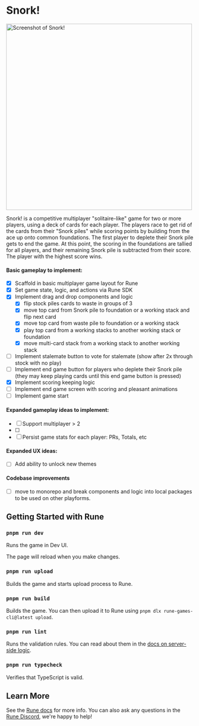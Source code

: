 # Snork!

<img width="500" alt="Screenshot of Snork!" src="https://github.com/user-attachments/assets/eda39b90-ce88-467e-a46b-62e3036f5cf2" />

Snork! is a competitive multiplayer "solitaire-like" game for two or more players, using a deck of cards for each player. The players race to get rid of the cards from their "Snork piles" while scoring points by building from the ace up onto common foundations. The first player to deplete their Snork pile gets to end the game. At this point, the scoring in the foundations are tallied for all players, and their remaining Snork pile is subtracted from their score. The player with the highest score wins.

#### Basic gameplay to implement:

- [x] Scaffold in basic multiplayer game layout for Rune
- [x] Set game state, logic, and actions via Rune SDK
- [x] Implement drag and drop components and logic
  - [x] flip stock piles cards to waste in groups of 3
  - [x] move top card from Snork pile to foundation or a working stack and flip next card
  - [x] move top card from waste pile to foundation or a working stack
  - [x] play top card from a working stacks to another working stack or foundation
  - [x] move multi-card stack from a working stack to another working stack
- [ ] Implement stalemate button to vote for stalemate (show after 2x through stock with no play)
- [ ] Implement end game button for players who deplete their Snork pile (they may keep playing cards until this end game button is pressed)
- [x] Implement scoring keeping logic
- [ ] Implement end game screen with scoring and pleasant animations
- [ ] Implement game start

#### Expanded gameplay ideas to implement:

- [ ] Support multiplayer > 2
- [ ]
- [ ] Persist game stats for each player: PRs, Totals, etc

#### Expanded UX ideas:

- [ ] Add ability to unlock new themes

#### Codebase improvements

- [ ] move to monorepo and break components and logic into local packages to be used on other playforms.

## Getting Started with Rune

### `pnpm run dev`

Runs the game in Dev UI.

The page will reload when you make changes.

### `pnpm run upload`

Builds the game and starts upload process to Rune.

### `pnpm run build`

Builds the game. You can then upload it to Rune using `pnpm dlx rune-games-cli@latest upload`.

### `pnpm run lint`

Runs the validation rules. You can read about them in the [docs on server-side logic](https://developers.rune.ai/docs/advanced/server-side-logic).

### `pnpm run typecheck`

Verifies that TypeScript is valid.

## Learn More

See the [Rune docs](https://developers.rune.ai/docs/quick-start) for more info. You can also ask any questions in the [Rune Discord](https://discord.gg/rune-devs), we're happy to help!
